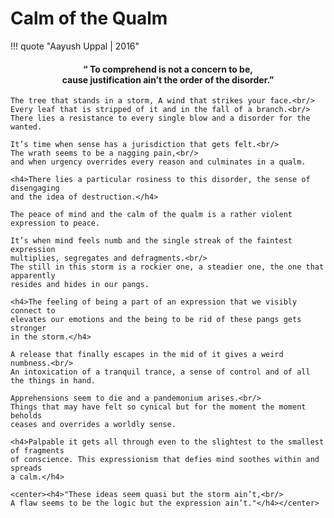 # Calm of the Qualm

!!! quote "Aayush Uppal | 2016"
    <center><h4>“ To comprehend is not a concern to be,<br/>
    cause justification ain’t the order of the disorder.”</h4></center>

    The tree that stands in a storm, A wind that strikes your face.<br/>
    Every leaf that is stripped of it and in the fall of a branch.<br/>
    There lies a resistance to every single blow and a disorder for the wanted.

    It’s time when sense has a jurisdiction that gets felt.<br/>
    The wrath seems to be a nagging pain,<br/>
    and when urgency overrides every reason and culminates in a qualm.

    <h4>There lies a particular rosiness to this disorder, the sense of disengaging
    and the idea of destruction.</h4>

    The peace of mind and the calm of the qualm is a rather violent expression to peace.

    It’s when mind feels numb and the single streak of the faintest expression
    multiplies, segregates and defragments.<br/>
    The still in this storm is a rockier one, a steadier one, the one that apparently
    resides and hides in our pangs.

    <h4>The feeling of being a part of an expression that we visibly connect to
    elevates our emotions and the being to be rid of these pangs gets stronger
    in the storm.</h4>

    A release that finally escapes in the mid of it gives a weird numbness.<br/>
    An intoxication of a tranquil trance, a sense of control and of all the things in hand.

    Apprehensions seem to die and a pandemonium arises.<br/>
    Things that may have felt so cynical but for the moment the moment beholds
    ceases and overrides a worldly sense.

    <h4>Palpable it gets all through even to the slightest to the smallest of fragments
    of conscience. This expressionism that defies mind soothes within and spreads
    a calm.</h4>

    <center><h4>"These ideas seem quasi but the storm ain’t,<br/>
    A flaw seems to be the logic but the expression ain’t."</h4></center>

[^1]: `thoughts`, `restless mind`


<div id="fb-root"></div>
<script async defer crossorigin="anonymous" src="https://connect.facebook.net/en_GB/sdk.js#xfbml=1&version=v5.0"></script>

<div class="fb-comments" data-href="https://aayushuppal.github.io/site/blog/calm_qualm/" data-order-by="social" data-width="100%" data-numposts="5"></div>
